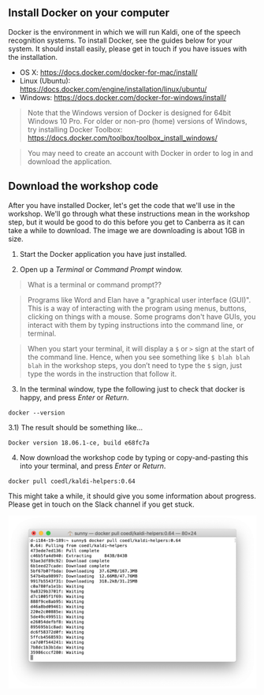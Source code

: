 ## Install Docker on your computer

Docker is the environment in which we will run Kaldi, one of the speech recognition systems. To install Docker, see the guides below for your system. It should install easily, please get in touch if you have issues with the installation.

* OS X: https://docs.docker.com/docker-for-mac/install/
* Linux (Ubuntu): https://docs.docker.com/engine/installation/linux/ubuntu/
* Windows: https://docs.docker.com/docker-for-windows/install/

> Note that the Windows version of Docker is designed for 64bit Windows 10 Pro. For older or non-pro (home) versions of Windows, try installing Docker Toolbox: https://docs.docker.com/toolbox/toolbox_install_windows/

> You may need to create an account with Docker in order to log in and download the application.



## Download the workshop code

After you have installed Docker, let's get the code that we'll use in the workshop. We'll go through what these instructions mean in the workshop step, but it would be good to do this before you get to Canberra as it can take a while to download. The image we are downloading is about 1GB in size.

1) Start the Docker application you have just installed.


2) Open up a *Terminal* or *Command Prompt* window.

> What is a terminal or command prompt??

> Programs like Word and Elan have a "graphical user interface (GUI)". This is a way of interacting with the program using menus, buttons, clicking on things with a mouse. Some programs don't have GUIs, you interact with them by typing instructions into the command line, or terminal.

> When you start your terminal, it will display a `$` or `>` sign at the start of the command line. Hence, when you see something like `$ blah blah blah` in the workshop steps, you don’t need to type the `$` sign, just type the words in the instruction that follow it.


3) In the terminal window, type the following just to check that docker is happy, and press *Enter* or *Return*.

```
docker --version
```

3.1) The result should be something like...
```
Docker version 18.06.1-ce, build e68fc7a
```


4) Now download the workshop code by typing or copy-and-pasting this into your terminal, and press *Enter* or *Return*.

```
docker pull coedl/kaldi-helpers:0.64
```

This might take a while, it should give you some information about progress. Please get in touch on the Slack channel if you get stuck. 

![Layers of the Docker image downloading](images/docker-layers.png)

